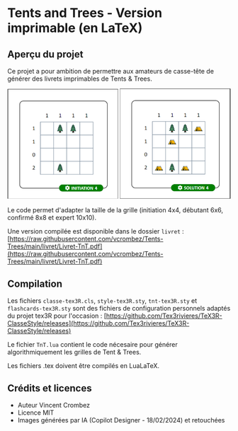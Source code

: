 # Tents and Trees - Version imprimable (en LaTeX)

## Aperçu du projet

Ce projet a pour ambition de permettre aux amateurs de casse-tête de générer des livrets imprimables de Tents & Trees. 
<tr>

<td> <img src="./images/Initiation4.png" alt="Initiation" style="width: 250px;"/> </td>
<td> <img src="./images/Solution4.png" alt="Solution" style="width: 250px;"/> </td>
</tr>

Le code permet d'adapter la taille de la grille (initiation 4x4, débutant 6x6, confirmé 8x8 et expert 10x10).

Une version compilée est disponible dans le dossier `livret` : [https://raw.githubusercontent.com/vcrombez/Tents-Trees/main/livret/Livret-TnT.pdf](https://raw.githubusercontent.com/vcrombez/Tents-Trees/main/livret/Livret-TnT.pdf)

## Compilation

Les fichiers `classe-tex3R.cls`, `style-tex3R.sty`, `tnt-tex3R.sty` et `flashcards-tex3R.sty` sont des fichiers de configuration personnels adaptés du projet tex3R pour l'occasion : [https://github.com/Tex3rivieres/TeX3R-ClasseStyle/releases](https://github.com/Tex3rivieres/TeX3R-ClasseStyle/releases)

Le fichier `TnT.lua` contient le code nécesaire pour générer algorithmiquement les grilles de Tent & Trees.

Les fichiers .tex doivent être compilés en LuaLaTeX. 

## Crédits et licences

- Auteur Vincent Crombez
- Licence MIT
- Images générées par IA (Copilot Designer - 18/02/2024) et retouchées